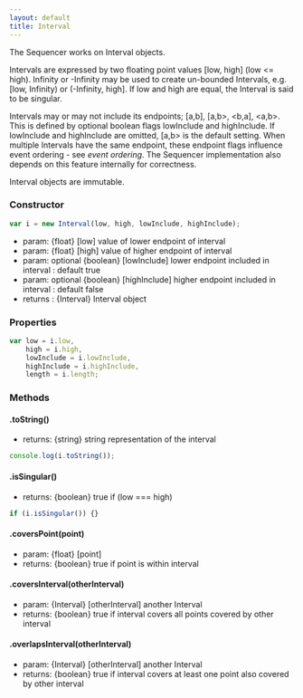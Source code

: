 ```yaml
---
layout: default
title: Interval
---
```


The Sequencer works on Interval objects.

Intervals are expressed by two floating point values [low, high] (low \<= high). Infinity or -Infinity may be used to create un-bounded Intervals, e.g. [low, Infinity) or (-Infinity, high]. If low and high are equal, the Interval is said to be singular.

Intervals may or may not include its endpoints; [a,b], [a,b>, \<b,a], \<a,b>. This is defined by optional boolean flags lowInclude and highInclude. If lowInclude and highInclude are omitted, [a,b> is the default setting. When multiple Intervals have the same endpoint, these endpoint flags influence event ordering - see *event ordering*. The Sequencer implementation also depends on this feature internally for correctness.

Interval objects are immutable.

### Constructor
```js
var i = new Interval(low, high, lowInclude, highInclude);
```
- param: {float} [low] value of lower endpoint of interval 
- param: {float} [high] value of higher endpoint of interval
- param: optional {boolean} [lowInclude] lower endpoint included in interval : default true
- param: optional {boolean} [highInclude] higher endpoint included in interval : default false
- returns : {Interval} Interval object

### Properties
```js
var low = i.low,
    high = i.high,
    lowInclude = i.lowInclude,
    highInclude = i.highInclude,
    length = i.length;
```

### Methods

#### .toString()
- returns: {string} string representation of the interval

```js
console.log(i.toString());
```
#### .isSingular()
- returns: {boolean} true if (low === high) 
```js
if (i.isSingular()) {}
```

#### .coversPoint(point)
- param: {float} [point]
- returns: {boolean} true if point is within interval

#### .coversInterval(otherInterval)
- param: {Interval} [otherInterval] another Interval
- returns: {boolean} true if interval covers all points covered by other interval

#### .overlapsInterval(otherInterval)
- param: {Interval} [otherInterval] another Interval
- returns: {boolean} true if interval covers at least one point also covered by other interval